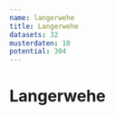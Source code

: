 ```yaml
---
name: langerwehe
title: Langerwehe
datasets: 32
musterdaten: 10
potential: 304
---
```

# Langerwehe
